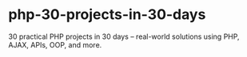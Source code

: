 # php-30-projects-in-30-days
30 practical PHP projects in 30 days – real-world solutions using PHP, AJAX, APIs, OOP, and more.
